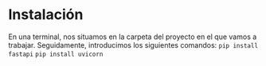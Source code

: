 # Instalación

En una terminal, nos situamos en la carpeta del proyecto en el que vamos a trabajar. Seguidamente, introducimos los siguientes comandos:
`pip install fastapi`
`pip install uvicorn`
